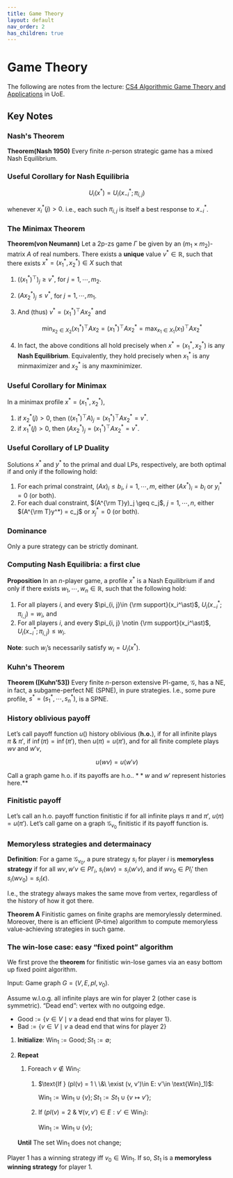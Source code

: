```yaml
---
title: Game Theory
layout: default
nav_order: 2
has_children: true
---
```

# Game Theory

<!-- ***[Notes on Notion.so: Algorithm Game Theory and its Applications](https://zej.notion.site/Algorithm-Game-Theory-and-its-Applications-6ffba454613c41fa9b9d090b16cf66b0)*** -->

The following are notes from the lecture: [CS4 Algorithmic Game Theory and Applications](https://www.inf.ed.ac.uk/teaching/courses/agta/) in UoE.

## Key Notes

### Nash's Theorem

**Theorem(Nash 1950)** Every finite $n$-person strategic game has a mixed Nash Equilibrium.

### Useful Corollary for Nash Equilibria

$$
U_i(x^\ast) = U_i(x^\ast_{-i};\pi_{i, j})
$$

whenever $x^\ast_i(j) > 0$. i.e., each such $\pi_{i, j}$ is itself a best response to $x_{-i}^\ast$.

### The Minimax Theorem

**Theorem(von Neumann)** Let a 2p-zs game $\Gamma$ be given by an $(m_1 \times m_2)$-matrix $A$ of real numbers. There exists a **unique** value $v^\ast \in \mathbb{R}$, such that there exists $x^\ast = (x_1^\ast, x_2^\ast)\in X$ such that

1. $((x_1^\ast)^\top )_j \geq v^\ast$, for $j = 1, \cdots, m_2$.
2. $(Ax_2^\ast)_j \leq v^\ast$, for $j = 1, \cdots, m_1$.
3. And (thus) $v^\ast = (x_1^\ast)^\top Ax_2^\ast$ and 
    
    $$
    \min_{x_2 \in X_2}(x_1^\ast)^\top Ax_2 = (x_1^\ast)^\top Ax_2^\ast = \max_{x_1\in X_1}(x_1)^\top Ax_2^\ast
    $$
    
4. In fact, the above conditions all hold precisely when $x^\ast = (x_1^\ast, x_2^\ast)$ is any **Nash Equilibrium**. Equivalently, they hold precisely when $x_1^\ast$ is any minmaximizer and $x_2^\ast$ is any maxminimizer.

### Useful Corollary for Minimax

In a minimax profile $x^\ast = (x_1^\ast, x_2^\ast)$,

1. if $x_2^\ast(j) > 0$, then $((x^\ast_1)^\top A)_j = (x^\ast_1)^\top A x_2^\ast = v^\ast$.
2. if $x_1^\ast(j) > 0$, then $(Ax^\ast_2)_j = (x_1^\ast)^\top A x_2^\ast = v^\ast$.

### Useful Corollary of LP Duality

Solutions $x^*$ and $y^*$ to the primal and dual LPs, respectively, are both optimal if and only if the following hold:

1. For each primal constraint, $(Ax)_i \leq b_i$, $i = 1, \cdots, m$, either $(Ax^*)_i = b_i$ or $y_i^* = 0$ (or both).
2. For each dual constraint, $(A^{\rm T}y)_j \geq c_j$, $j = 1, \cdots, n$, either $(A^{\rm T}y^*) = c_j$ or $x^*_j = 0$ (or both).

### Dominance
Only a pure strategy can be strictly dominant.

### Computing Nash Equilibria: **a first clue**

**Proposition** In an $n$-player game, a profile $x^\ast$ is a Nash Equilibrium if and only if there exists $w_1, \cdots, w_n \in \mathbb{R}$, such that the following hold:

1. For all players $i$, and every $\pi_{i, j}\in {\rm support}(x_i^\ast)$, $U_i(x_{-i}^*; \pi_{i, j}) = w_i$, and 
2. For all players $i$, and every $\pi_{i, j} \notin {\rm support}(x_i^\ast)$, $U_i(x_{-i}^*; \pi_{i, j}) \leq w_i$.

**Note**: such $w_i$’s necessarily satisfy $w_i = U_i(x^\ast).$

### Kuhn's Theorem
**Theorem ([Kuhn’53])** Every finite $n$-person extensive PI-game, $\mathcal{G}$, has a NE, in fact, a subgame-perfect NE (SPNE), in pure strategies. I.e., some pure profile, $s^* = (s_1^*, \cdots, s^*_n)$, is a SPNE.

### History oblivious payoff

Let’s call payoff function $u()$ history oblivious (**h.o.**), if for all infinite plays $\pi\ \&\ \pi'$, if $\inf(\pi) = \inf(\pi')$, then $u(\pi) = u(\pi')$, and for all finite complete plays $wv$ and $w'v$, 

$$
u(wv) = u(w'v)
$$

Call a graph game h.o. if its payoffs are h.o.. $**w$ and $w'$ represent histories here.**

### Finitistic payoff

Let’s call an h.o. payoff function finitistic if for all infinite plays $\pi$ and $\pi'$, $u(\pi) = u(\pi')$. Let’s call game on a graph $\mathcal{G}_{v_0}$ finitistic if its payoff function is. 

### Memoryless strategies and determainacy

**Definition**: For a game $\mathcal{G}_{v_0}$, a pure strategy $s_i$ for player $i$ is **memoryless strategy** if for all $wv, w'v \in Pl'_i$, $s_i(wv) = s_i(w'v)$, and if $wv_0\in Pl_i'$ then $s_i(wv_0) = s_i(\epsilon)$. 

I.e., the strategy always makes the same move from vertex, regardless of the history of how it got there.

**Theorem A** Finitistic games on finite graphs are memorylessly determined. Moreover, there is an efficient (P-time) algorithm to compute memoryless value-achieving strategies in such game.

### The win-lose case: easy “fixed point” algorithm

We first prove the **theorem** for finitistic win-lose games via an easy bottom up fixed point algorithm.

$\text{Input}$: Game graph $G = (V, E, pl, v_0)$.

Assume w.l.o.g. all infinite plays are win for player 2 (other case is symmetric). “Dead end”: vertex with no outgoing edge.

- $\text{Good} := \lbrace v\in V \mid v \text{ a dead end that wins for player 1}\rbrace$.
- $\text{Bad}:= \lbrace v\in V \mid v \text{ a dead end that wins for player 2} \rbrace$
1. $\mathbf{Initialize}$:  $\text{Win}_1 := \text{Good}; St_1 := \emptyset$;
2. $\mathbf{Repeat}$
    1. $\text{Foreach } v\notin \text{Win}_1$:
        1. $\text{If } (pl(v) = 1 \ \&\ \exist (v, v')\in E: v'\in \text{Win}_1)$:
            
            $\text{Win}_1 := \text{Win}_1 \cup \lbrace v\rbrace; St_1 := St_1 \cup \lbrace v\mapsto v'\rbrace$;
            
        2. $\text{If } (pl(v) = 2 \ \&\ \forall (v, v')\in E: v'\in \text{Win}_1)$:
            
            $\text{Win}_1 := \text{Win}_1 \cup \lbrace v\rbrace$;
            
    
    $\mathbf{Until} \text{ The set Win}_1 \text{ does not change}$;
    

Player 1 has a winning strategy iff $v_0 \in \text{Win}_1$. If so, $St_1$ is a **memoryless winning strategy** for player 1.
